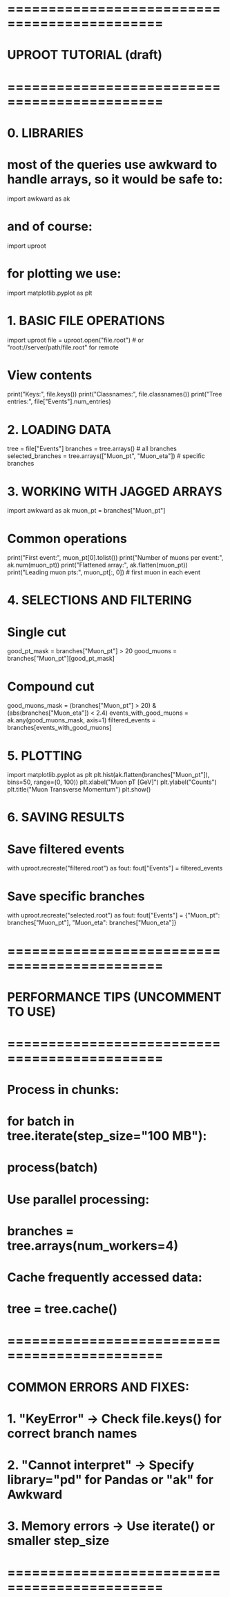 # =============================================
# UPROOT TUTORIAL (draft)
# =============================================

# 0. LIBRARIES
# most of the queries use awkward to handle arrays, so it would be safe to:
import awkward as ak
# and of course:
import uproot
# for plotting we use:
import matplotlib.pyplot as plt


# 1. BASIC FILE OPERATIONS
import uproot
file = uproot.open("file.root")  # or "root://server/path/file.root" for remote

# View contents
print("Keys:", file.keys())
print("Classnames:", file.classnames())
print("Tree entries:", file["Events"].num_entries)

# 2. LOADING DATA
tree = file["Events"]
branches = tree.arrays()  # all branches
selected_branches = tree.arrays(["Muon_pt", "Muon_eta"])  # specific branches

# 3. WORKING WITH JAGGED ARRAYS
import awkward as ak
muon_pt = branches["Muon_pt"]

# Common operations
print("First event:", muon_pt[0].tolist())
print("Number of muons per event:", ak.num(muon_pt))
print("Flattened array:", ak.flatten(muon_pt))
print("Leading muon pts:", muon_pt[:, 0])  # first muon in each event

# 4. SELECTIONS AND FILTERING
# Single cut
good_pt_mask = branches["Muon_pt"] > 20
good_muons = branches["Muon_pt"][good_pt_mask]

# Compound cut
good_muons_mask = (branches["Muon_pt"] > 20) & (abs(branches["Muon_eta"]) < 2.4)
events_with_good_muons = ak.any(good_muons_mask, axis=1)
filtered_events = branches[events_with_good_muons]

# 5. PLOTTING
import matplotlib.pyplot as plt
plt.hist(ak.flatten(branches["Muon_pt"]), bins=50, range=(0, 100))
plt.xlabel("Muon pT [GeV]")
plt.ylabel("Counts")
plt.title("Muon Transverse Momentum")
plt.show()

# 6. SAVING RESULTS
# Save filtered events
with uproot.recreate("filtered.root") as fout:
    fout["Events"] = filtered_events

# Save specific branches
with uproot.recreate("selected.root") as fout:
    fout["Events"] = {"Muon_pt": branches["Muon_pt"], "Muon_eta": branches["Muon_eta"]}

# =============================================
# PERFORMANCE TIPS (UNCOMMENT TO USE)
# =============================================
# Process in chunks:
# for batch in tree.iterate(step_size="100 MB"):
#     process(batch)

# Use parallel processing:
# branches = tree.arrays(num_workers=4)

# Cache frequently accessed data:
# tree = tree.cache()

# =============================================
# COMMON ERRORS AND FIXES:
# 1. "KeyError" → Check file.keys() for correct branch names
# 2. "Cannot interpret" → Specify library="pd" for Pandas or "ak" for Awkward
# 3. Memory errors → Use iterate() or smaller step_size
# =============================================